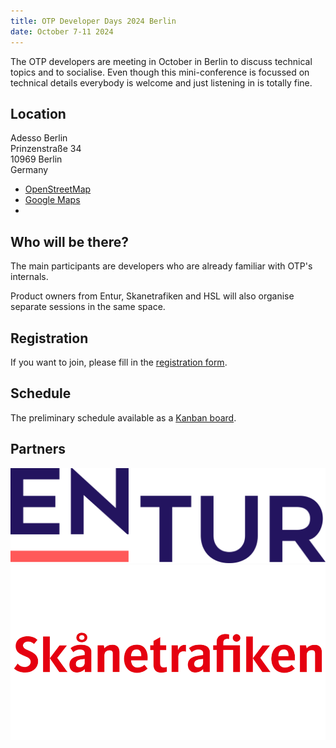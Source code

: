 ```yaml
---
title: OTP Developer Days 2024 Berlin
date: October 7-11 2024
---
```


The OTP developers are meeting in October in Berlin to discuss technical topics and to socialise. 
Even though this mini-conference is focussed on technical details everybody is welcome and just listening in is totally fine.

## Location

Adesso Berlin  
Prinzenstraße 34  
10969 Berlin  
Germany

- [OpenStreetMap](https://www.openstreetmap.org/way/1079127205)
- [Google Maps](https://maps.app.goo.gl/whhUma1Se8n3Nohc6)
- 
## Who will be there?

The main participants are developers who are already familiar with OTP's internals.

Product owners from Entur, Skanetrafiken and HSL will also organise separate sessions in the same
space.

## Registration

If you want to join, please fill in the [registration form](https://tinyurl.com/4kxz9unv).

## Schedule

The preliminary schedule available as a [Kanban board](https://kanban.adminforge.de/b/xJqXAF2BpdwjpcSCz/otp-developer-days-2024-berlin).

## Partners

![Entur](img/entur.png)
![Skanetrafiken](img/skanetrafiken.png)
